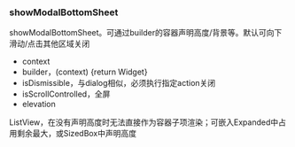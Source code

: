 ### showModalBottomSheet
showModalBottomSheet。可通过builder的容器声明高度/背景等。默认可向下滑动/点击其他区域关闭
- context
- builder，(context) {return Widget}
- isDismissible，与dialog相似，必须执行指定action关闭
- isScrollControlled，全屏
- elevation

ListView，在没有声明高度时无法直接作为容器子项渲染；可嵌入Expanded中占用剩余最大，或SizedBox中声明高度


